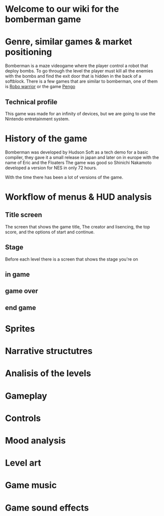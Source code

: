 # Welcome to our wiki for the bomberman game

# Genre, similar games & market positioning 

Bomberman is a maze videogame where the player control a robot that deploy bombs. 
To go through the level the player must kill all the enemies with the bombs and find the exit door that is hidden in the back of a softblock. 
There is a few games that are similar to bomberman, one of them is [Robo warrior](https://en.wikipedia.org/wiki/RoboWarrior_(video_game)) or the game [Pengo](https://en.wikipedia.org/wiki/Pengo_(video_game))
## Technical profile 
 This game was made for an infinity of devices, but we are going to use the Nintendo entretainment system. 
 
# History of the game 
Bomberman was developed by Hudson Soft as a tech demo for a  basic compiler,
they gave it a small release in japan and later on in europe with the name of Eric and the Floaters 
The game was good so Shinichi Nakamoto developed a version for NES in  only 72 hours. 

With the time there has been a lot of versions of the game. 

# Workflow of menus & HUD analysis
## Title screen 
The screen that shows the game title, The creator and lisencing, the top score, and the options of start and continue. 

## Stage 
Before each level there is a screen that shows the stage you're on 

## in game 

## game over

## end game

# Sprites 


# Narrative structutres 

# Analisis of the levels 

# Gameplay 

# Controls 

# Mood analysis 

# Level art 

# Game music 

# Game sound effects 
